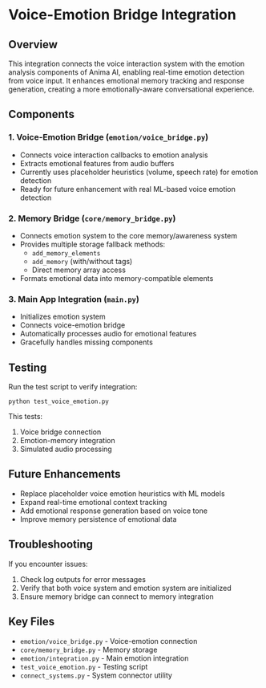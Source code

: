 # Voice-Emotion Bridge Integration

## Overview
This integration connects the voice interaction system with the emotion analysis components of Anima AI, enabling real-time emotion detection from voice input. It enhances emotional memory tracking and response generation, creating a more emotionally-aware conversational experience.

## Components

### 1. Voice-Emotion Bridge (`emotion/voice_bridge.py`)
- Connects voice interaction callbacks to emotion analysis
- Extracts emotional features from audio buffers
- Currently uses placeholder heuristics (volume, speech rate) for emotion detection
- Ready for future enhancement with real ML-based voice emotion detection

### 2. Memory Bridge (`core/memory_bridge.py`)
- Connects emotion system to the core memory/awareness system
- Provides multiple storage fallback methods:
  - `add_memory_elements`
  - `add_memory` (with/without tags)
  - Direct memory array access
- Formats emotional data into memory-compatible elements

### 3. Main App Integration (`main.py`)
- Initializes emotion system
- Connects voice-emotion bridge
- Automatically processes audio for emotional features
- Gracefully handles missing components

## Testing

Run the test script to verify integration:
```
python test_voice_emotion.py
```

This tests:
1. Voice bridge connection
2. Emotion-memory integration
3. Simulated audio processing

## Future Enhancements
- Replace placeholder voice emotion heuristics with ML models
- Expand real-time emotional context tracking
- Add emotional response generation based on voice tone
- Improve memory persistence of emotional data

## Troubleshooting
If you encounter issues:
1. Check log outputs for error messages
2. Verify that both voice system and emotion system are initialized
3. Ensure memory bridge can connect to memory integration

## Key Files
- `emotion/voice_bridge.py` - Voice-emotion connection
- `core/memory_bridge.py` - Memory storage
- `emotion/integration.py` - Main emotion integration
- `test_voice_emotion.py` - Testing script
- `connect_systems.py` - System connector utility
